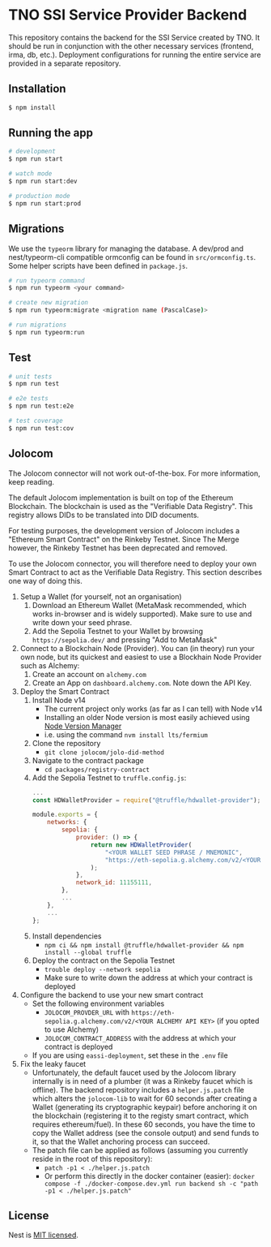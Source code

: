 # TNO SSI Service Provider Backend

This repository contains the backend for the SSI Service created by TNO.
It should be run in conjunction with the other necessary services
(frontend, irma, db, etc.). Deployment configurations for running the
entire service are provided in a separate repository.

## Installation

```bash
$ npm install
```

## Running the app

```bash
# development
$ npm run start

# watch mode
$ npm run start:dev

# production mode
$ npm run start:prod
```

## Migrations

We use the `typeorm` library for managing the database. A dev/prod and
nest/typeorm-cli compatible ormconfig can be found in
`src/ormconfig.ts`. Some helper scripts have been defined in
`package.js`.

```bash
# run typeorm command
$ npm run typeorm <your command>

# create new migration
$ npm run typeorm:migrate <migration name (PascalCase)>

# run migrations
$ npm run typeorm:run
```

## Test

```bash
# unit tests
$ npm run test

# e2e tests
$ npm run test:e2e

# test coverage
$ npm run test:cov
```
## Jolocom

The Jolocom connector will not work out-of-the-box. For more information, keep
reading.

The default Jolocom implementation is built on top of the Ethereum Blockchain.
The blockchain is used as the "Verifiable Data Registry". This registry allows
DIDs to be translated into DID documents.

For testing purposes, the development version of Jolocom includes a "Ethereum
Smart Contract" on the Rinkeby Testnet. Since The Merge however, the Rinkeby
Testnet has been deprecated and removed.

To use the Jolocom connector, you will therefore need to deploy your own Smart
Contract to act as the Verifiable Data Registry. This section describes one way
of doing this.

1. Setup a Wallet (for yourself, not an organisation)
   1. Download an Ethereum Wallet (MetaMask recommended, which works in-browser and is widely supported). Make sure to use and write down your seed phrase.
   2. Add the Sepolia Testnet to your Wallet by browsing `https://sepolia.dev/` and
      pressing "Add to MetaMask"
2. Connect to a Blockchain Node (Provider). You can (in theory) run your own node, but its quickest and easiest to use a Blockhain Node Provider such as Alchemy:
   1. Create an account on `alchemy.com`
   2. Create an App on `dashboard.alchemy.com`. Note down the API Key.
3. Deploy the Smart Contract
   1. Install Node v14
      - The current project only works (as far as I can tell) with Node v14
      - Installing an older Node version is most easily achieved using [Node Version Manager](https://github.com/nvm-sh/nvm)
      - i.e. using the command `nvm install lts/fermium`
   2. Clone the repository
      - `git clone jolocom/jolo-did-method`
   3. Navigate to the contract package
      - `cd packages/registry-contract`
   4. Add the Sepolia Testnet to `truffle.config.js`:
      ```javascript
      ...
      const HDWalletProvider = require("@truffle/hdwallet-provider");

      module.exports = {
          networks: {
              sepolia: {
                  provider: () => {
                      return new HDWalletProvider(
                          "<YOUR WALLET SEED PHRASE / MNEMONIC",
                          "https://eth-sepolia.g.alchemy.com/v2/<YOUR ALCHEMY API KEY>"
                      );
                  },
                  network_id: 11155111,
              },
              ...
          },
          ...
      };
      ```
   5. Install dependencies
      - `npm ci && npm install @truffle/hdwallet-provider && npm install --global truffle`
   6. Deploy the contract on the Sepolia Testnet
      - `trouble deploy --network sepolia`
      - Make sure to write down the address at which your contract is deployed
4. Configure the backend to use your new smart contract
    - Set the following environment variables
        - `JOLOCOM_PROVDER_URL` with `https://eth-sepolia.g.alchemy.com/v2/<YOUR ALCHEMY API KEY>` (if you opted to use Alchemy)
        - `JOLOCOM_CONTRACT_ADDRESS` with the address at which your contract is deployed
    - If you are using `eassi-deployment`, set these in the `.env` file
5. Fix the leaky faucet
    - Unfortunately, the default faucet used by the Jolocom library internally
      is in need of a plumber (it was a Rinkeby faucet which is offline). The
      backend repository includes a `helper.js.patch` file which alters the
      `jolocom-lib` to wait for 60 seconds after creating a Wallet (generating
      its cryptographic keypair) before anchoring it on the blockchain
      (registering it to the registy smart contract, which requires
      ethereum/fuel). In these 60 seconds, you have the time to copy the Wallet
      address (see the console output) and send funds to it, so that the Wallet
      anchoring process can succeed.
    - The patch file can be applied as follows (assuming you currently reside in
      the root of this repository):
        - `patch -p1 < ./helper.js.patch`
        - Or perform this directly in the docker container (easier):
            `docker compose -f ./docker-compose.dev.yml run backend sh -c "path -p1 < ./helper.js.patch"`

## License

Nest is [MIT licensed](LICENSE).
